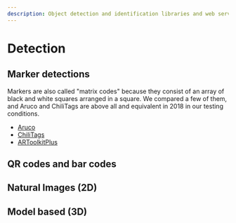 ```yaml
---
description: Object detection and identification libraries and web services
---
```


# Detection

## Marker detections 

Markers are also called "matrix codes" because they consist of an array of black and white squares arranged in a square. We compared a few of them, and Aruco and ChiliTags are above all and equivalent in 2018 in our testing conditions. 

* [Aruco](aruco.md)
* [ChiliTags](chilitags.md)
* [ARToolkitPlus](chilitags.md)



## QR codes and bar codes



## Natural Images \(2D\) 





## Model based \(3D\)



